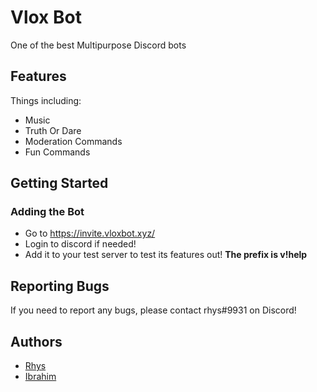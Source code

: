 # Vlox Bot

One of the best Multipurpose Discord bots

## Features

Things including: 
* Music
* Truth Or Dare
* Moderation Commands
* Fun Commands

## Getting Started

### Adding the Bot

* Go to https://invite.vloxbot.xyz/
* Login to discord if needed!
* Add it to your test server to test its features out!
<strong> The prefix is v!help </strong>


## Reporting Bugs

If you need to report any bugs, please contact rhys#9931 on Discord!

## Authors

* [Rhys](https://github.com/rhysfr)
* [Ibrahim](https://github.com/IbrahimDevX)
